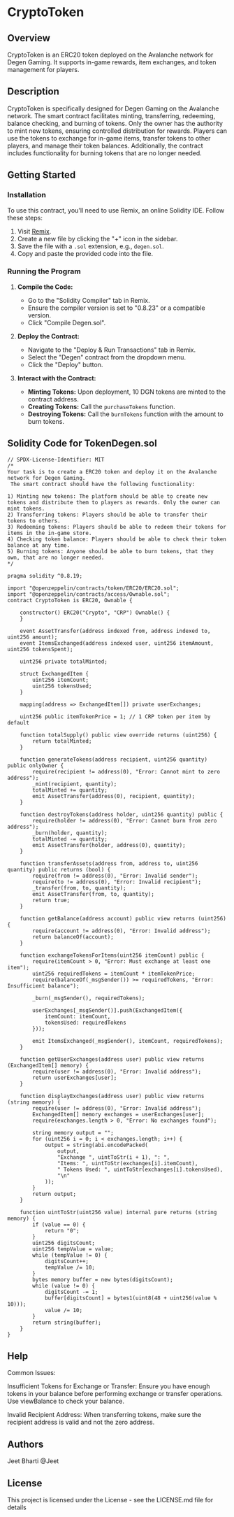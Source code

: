 # CryptoToken

## Overview
CryptoToken is an ERC20 token deployed on the Avalanche network for Degen Gaming. It supports in-game rewards, item exchanges, and token management for players.

## Description
CryptoToken is specifically designed for Degen Gaming on the Avalanche network. The smart contract facilitates minting, transferring, redeeming, balance checking, and burning of tokens. Only the owner has the authority to mint new tokens, ensuring controlled distribution for rewards. Players can use the tokens to exchange for in-game items, transfer tokens to other players, and manage their token balances. Additionally, the contract includes functionality for burning tokens that are no longer needed.

## Getting Started

### Installation
To use this contract, you'll need to use Remix, an online Solidity IDE. Follow these steps:

1. Visit [Remix](https://remix.ethereum.org/).
2. Create a new file by clicking the "+" icon in the sidebar.
3. Save the file with a `.sol` extension, e.g., `degen.sol`.
4. Copy and paste the provided code into the file.

### Running the Program

1. **Compile the Code:**
   - Go to the "Solidity Compiler" tab in Remix.
   - Ensure the compiler version is set to "0.8.23" or a compatible version.
   - Click "Compile Degen.sol".

2. **Deploy the Contract:**
   - Navigate to the "Deploy & Run Transactions" tab in Remix.
   - Select the "Degen" contract from the dropdown menu.
   - Click the "Deploy" button.

3. **Interact with the Contract:**
   - **Minting Tokens:** Upon deployment, 10 DGN tokens are minted to the contract address.
   - **Creating Tokens:** Call the `purchaseTokens` function.
   - **Destroying Tokens:** Call the `burnTokens` function with the amount to burn tokens.

## Solidity Code for TokenDegen.sol

```solidity
// SPDX-License-Identifier: MIT
/*
Your task is to create a ERC20 token and deploy it on the Avalanche network for Degen Gaming.
 The smart contract should have the following functionality:

1) Minting new tokens: The platform should be able to create new tokens and distribute them to players as rewards. Only the owner can mint tokens.
2) Transferring tokens: Players should be able to transfer their tokens to others.
3) Redeeming tokens: Players should be able to redeem their tokens for items in the in-game store.
4) Checking token balance: Players should be able to check their token balance at any time.
5) Burning tokens: Anyone should be able to burn tokens, that they own, that are no longer needed.
*/

pragma solidity ^0.8.19;

import "@openzeppelin/contracts/token/ERC20/ERC20.sol";
import "@openzeppelin/contracts/access/Ownable.sol";
contract CryptoToken is ERC20, Ownable {

    constructor() ERC20("Crypto", "CRP") Ownable() {
    }

    event AssetTransfer(address indexed from, address indexed to, uint256 amount);
    event ItemsExchanged(address indexed user, uint256 itemAmount, uint256 tokensSpent);

    uint256 private totalMinted;

    struct ExchangedItem {
        uint256 itemCount;
        uint256 tokensUsed;
    }

    mapping(address => ExchangedItem[]) private userExchanges;

    uint256 public itemTokenPrice = 1; // 1 CRP token per item by default

    function totalSupply() public view override returns (uint256) {
        return totalMinted;
    }

    function generateTokens(address recipient, uint256 quantity) public onlyOwner {
        require(recipient != address(0), "Error: Cannot mint to zero address");
        _mint(recipient, quantity);
        totalMinted += quantity;
        emit AssetTransfer(address(0), recipient, quantity);
    }

    function destroyTokens(address holder, uint256 quantity) public {
        require(holder != address(0), "Error: Cannot burn from zero address");
        _burn(holder, quantity);
        totalMinted -= quantity;
        emit AssetTransfer(holder, address(0), quantity);
    }

    function transferAssets(address from, address to, uint256 quantity) public returns (bool) {
        require(from != address(0), "Error: Invalid sender");
        require(to != address(0), "Error: Invalid recipient");
        _transfer(from, to, quantity);
        emit AssetTransfer(from, to, quantity);
        return true;
    }

    function getBalance(address account) public view returns (uint256) {
        require(account != address(0), "Error: Invalid address");
        return balanceOf(account);
    }

    function exchangeTokensForItems(uint256 itemCount) public {
        require(itemCount > 0, "Error: Must exchange at least one item");
        uint256 requiredTokens = itemCount * itemTokenPrice;
        require(balanceOf(_msgSender()) >= requiredTokens, "Error: Insufficient balance");

        _burn(_msgSender(), requiredTokens);

        userExchanges[_msgSender()].push(ExchangedItem({
            itemCount: itemCount,
            tokensUsed: requiredTokens
        }));

        emit ItemsExchanged(_msgSender(), itemCount, requiredTokens);
    }

    function getUserExchanges(address user) public view returns (ExchangedItem[] memory) {
        require(user != address(0), "Error: Invalid address");
        return userExchanges[user];
    }

    function displayExchanges(address user) public view returns (string memory) {
        require(user != address(0), "Error: Invalid address");
        ExchangedItem[] memory exchanges = userExchanges[user];
        require(exchanges.length > 0, "Error: No exchanges found");

        string memory output = "";
        for (uint256 i = 0; i < exchanges.length; i++) {
            output = string(abi.encodePacked(
                output,
                "Exchange ", uintToStr(i + 1), ": ",
                "Items: ", uintToStr(exchanges[i].itemCount),
                " Tokens Used: ", uintToStr(exchanges[i].tokensUsed),
                "\n"
            ));
        }
        return output;
    }

    function uintToStr(uint256 value) internal pure returns (string memory) {
        if (value == 0) {
            return "0";
        }
        uint256 digitsCount;
        uint256 tempValue = value;
        while (tempValue != 0) {
            digitsCount++;
            tempValue /= 10;
        }
        bytes memory buffer = new bytes(digitsCount);
        while (value != 0) {
            digitsCount -= 1;
            buffer[digitsCount] = bytes1(uint8(48 + uint256(value % 10)));
            value /= 10;
        }
        return string(buffer);
    }
}

```
## Help

Common Issues:

Insufficient Tokens for Exchange or Transfer:
Ensure you have enough tokens in your balance before performing exchange or transfer operations. Use viewBalance to check your balance.

Invalid Recipient Address:
When transferring tokens, make sure the recipient address is valid and not the zero address.
## Authors

Jeet Bharti
@Jeet

## License

This project is licensed under the License - see the LICENSE.md file for details
